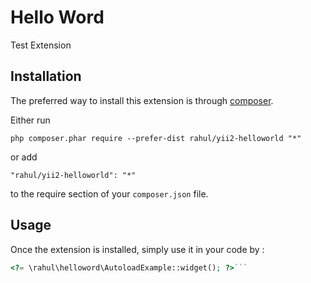 Hello Word
==========
Test Extension

Installation
------------

The preferred way to install this extension is through [composer](http://getcomposer.org/download/).

Either run

```
php composer.phar require --prefer-dist rahul/yii2-helloworld "*"
```

or add

```
"rahul/yii2-helloworld": "*"
```

to the require section of your `composer.json` file.


Usage
-----

Once the extension is installed, simply use it in your code by  :

```php
<?= \rahul\helloword\AutoloadExample::widget(); ?>```